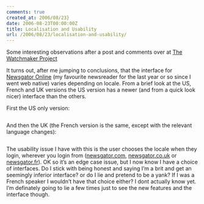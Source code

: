 ```yaml
---
comments: true
created_at: 2006/08/23}
date: 2006-08-23T00:00:00Z
title: Localisation and Usability
url: /2006/08/23/localisation-and-usability/
---
```


<p>
Some interesting observations after a post and comments over at <a href="http://www.thewatchmakerproject.com/journal/345/review-newsgator-online">The Watchmaker Project</a>

</p>
<p>
It turns out, after me jumping to conclusions, that the interface for <a href="http://newsgator.com">Newsgator Online</a> (my favourite newsreader for the last year or so since I went web native) varies depending on locale. From a brief look at the US, French and UK versions the US version has a newer (and from a quick look nicer) interface than the others.

</p>
<p>
First the US only version:

</p>
<p>
<a href="http://www.flickr.com/photos/garethr/223079659/"><img src="http://static.flickr.com/81/223079659_bd1c59c415_m.jpg" alt="" /></a>

</p>
<p>
And then the UK (the French version is the same, except with the relevant language changes):

</p>
<p>
<a href="http://www.flickr.com/photos/garethr/223060658/"><img src="http://static.flickr.com/86/223060658_ec4901fa9f_m.jpg" alt="" /></a>

</p>
<p>
The usability issue I have with this is the user chooses the locale when they login, wherever you login from (<a href="http://newsgator.com">newsgator.com</a>, <a href="http://newsgator.co.uk">newsgator.co.uk</a> or <a href="http://newsgator.fr">newsgator.fr</a>). OK so it’s an edge case issue, but I now know I have a choice of interfaces. Do I stick with being honest and saying I’m a brit and get an seemingly inferior interface? or do I lie and pretend to be a yank? If I was a French speaker I wouldn’t have that choice either? I dont actually know yet. I’m definately going to lie a few times just to see the new features and the interface though.

</p>
